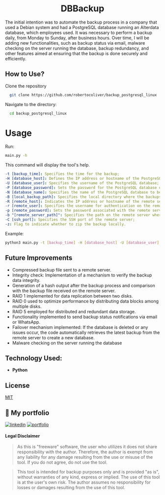 <h1 align="center">DBBackup</h1>

The initial intention was to automate the backup process in a company that used a Debian system and had a PostgreSQL database running an Alterdata database, which employees used. It was necessary to perform a backup daily, from Monday to Sunday, after business hours. Over time, I will be adding new functionalities, such as backup status via email, malware checking on the server running the database, backup redundancy, and other features aimed at ensuring that the backup is done securely and efficiently.

## How to Use?

Clone the repository
```bash
  git clone https://github.com/robertocoliver/backup_postgresql_linux
```

Navigate to the directory:
```bash
  cd backup_postgresql_linux
```
# Usage
Run:
```sh
main.py -h
```
This command will display the tool's help.

```yaml
-t [backup_time]: Specifies the time for the backup;
-H [database_host]: Defines the IP address or hostname of the PostgreSQL database;
-U [database_user]: Specifies the username of the PostgreSQL database;
-P [database_password]: Sets the password for the PostgreSQL database user;
-N [database_name]: Specifies the name of the PostgreSQL database to be backed up;
-B [local_backup_path]: Specifies the local directory where the backups will be stored;
-R [remote_host]: Indicates the IP address or hostname of the remote server;
-r [remote_user]: Specifies the username for authentication on the remote server;
-p [remote_password]: Sets the password associated with the remote server user;
-b "[remote_server_path]": Specifies the path on the remote server where the backups will be stored;
-C [ssh_port]: Specifies the SSH port of the remote server;
-z: Flag to indicate whether to zip the backup locally.

```
Example:
```bash
python3 main.py -t [backup_time] -H [database_host] -U [database_user] -P [database_password] -N [database_name] -B [local_backup_path] -R [remote_host] -r [remote_user] -p [remote_password] -b "[remote_server_path]" -C [ssh_port] 
```
## Future Improvements

- Compressed backup file sent to a remote server.
- Integrity check: Implementation of a mechanism to verify the backup data integrity.
- Generation of a hash output after the backup process and comparison with the backup file received on the remote server.
- RAID 1 implemented for data replication between two disks.
- RAID 0 used to optimize performance by distributing data blocks among multiple disks.
- RAID 5 employed for distributed and redundant data storage.
- Functionality implemented to send backup status notifications via email or WhatsApp.
- Failover mechanism implemented: If the database is deleted or any issues occur, the code automatically retrieves the latest backup from the remote server to create a new database.
- Malware checking on the server running the database

## Technology Used:
- **Python** 

## License
[MIT](https://choosealicense.com/licenses/mit/)

## 🔗 My portfolio
[![linkedin](https://img.shields.io/badge/linkedin-0A66C2?style=for-the-badge&logo=linkedin&logoColor=white)](https://www.linkedin.com/in/robertocoliver/)
[![portfolio](https://img.shields.io/badge/my_portfolio-000?style=for-the-badge&logo=ko-fi&logoColor=white)](https://medium.com/@robertocoliver)

#### Legal Disclaimer
> As this is "freeware" software, the user who utilizes it does not share responsibility with the author. Therefore, the author is exempt from any liability for any damage resulting from the use or misuse of the tool. If you do not agree, do not use the tool.

> This tool is intended for backup purposes only and is provided "as is", without warranties of any kind, express or implied. The use of this tool is at the user's own risk. The author assumes no responsibility for losses or damages resulting from the use of this tool.
